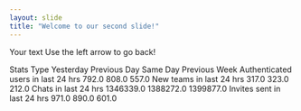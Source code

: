 ```yaml
---
layout: slide
title: "Welcome to our second slide!"
---
```

Your text
Use the left arrow to go back!


Stats Type	Yesterday	Previous Day	Same Day Previous Week
Authenticated users in last 24 hrs	792.0	808.0	557.0
New teams in last 24 hrs	317.0	323.0	212.0
Chats in last 24 hrs	1346339.0	1388272.0	1399877.0
Invites sent in last 24 hrs	971.0	890.0	601.0

